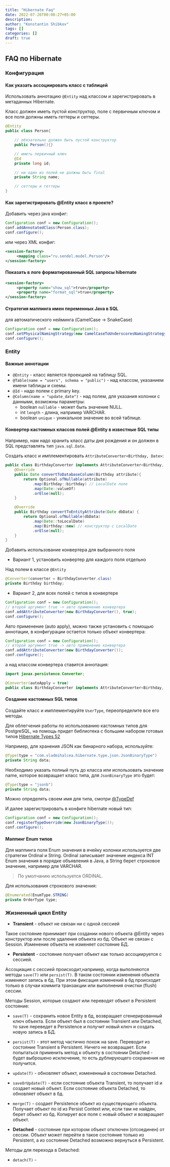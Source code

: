 ```yaml
---
title: "Hibernate Faq"
date: 2022-07-26T00:08:27+05:00
description: 
author: "Konstantin Shibkov"
tags: []
categories: []
draft: true
---
```


## FAQ по Hibernate

### Конфигурация

#### Как указать ассоциировать класс с таблицей

Использовать аннотацию `@Entity` над классом и зарегистрировать в
метаданных Hibernate.

Класс должен иметь пустой конструктор, поле с первичным ключом
и все поля должны иметь геттеры и сеттеры.

```java
@Entity
public class Person{

    // обязательно должен быть пустой конструктор
    public Person(){}

    // иметь первичный ключ
    @Id
    private long id;

    // ни один из полей не должны быть final
    private String name;

    // сеттеры и геттеры
}
```

#### Как зарегистрировать @Entity класс в проекте?

Добавить через java конфиг:

```java
Configuration conf = new Configuration();
conf.addAnnotatedClass(Person.class);
conf.configure();
```

или через XML конфиг:

```xml
<session-factory>
     <mapping class="ru.sendel.model.Person"/>
</session-factory>
```

#### Показать в логе форматированный SQL запросы hibernate

```xml
<session-factory>
     <property name="show_sql">true</property>
     <property name="format_sql">true</property>
</session-factory>
```

#### Стратегия маппинга имен переменных Java в SQL

для автоматического нейминга (CamelCase -> SnakeCase)

```java
Configuration conf = new Configuration();
conf.setPhysicalNamingStrategy(new CamelCaseToUnderscoresNamingStrategy());
conf.configure();
```

### Entity

#### Важные аннотации

- `@Entity` - класс является проекцией на таблицу SQL.
- `@Table(name = "users", schema = "public")` -
над классом, указанием имени таблицы и схемы.
- `@Id` - надо полем с primary key.
- `@Column(name = "update_date")` - над полем, для указания колонки с данными, возможны параметры:
  - boolean `nullable` - может быть значение NULL.
  - int `length` - длина, например VARCHAR.
  - boolean `unique` - уникальное значение во всей таблице.

#### Конвертер кастомных классов полей @Entity в известные SQL типы

Например, нам надо хранить класс даты дня рождения и
он должен в SQL представлять тип `java.sql.Date`.

Создать класс и имплементировать
`AttributeConverter<Birthday, Date>`:

```java
public class BirthdayConverter implements AttributeConverter<Birthday, Date> {
    @Override
    public Date convertToDatabaseColumn(Birthday attribute){
        return Optional.ofNullable(attribute)
            .map(Birthday::birthday) // LocalDate поле
            .map(Date::valueOf)
            .orElse(null);
    }

    @Override
    public Birthday convertToEntityAttribute(Date dbData) {
        return Optional.ofNullable(dbData)
            .map(Date::toLocalDate)
            .map(Birthday::new) // конструктор с LocalDate
            .orElse(null);
    }
}
```

Добавить использование конвертера для выбранного поля

- Вариант 1, установить конвертер для каждого поля отдельно

Над полем в классе `@Entity`

```java
@Converter(converter = BirthdayConverter.class)
private Birthday birthday;
```

- Вариант 2, для всех полей с типов в конвертере

```java
Configuration conf = new Configuration();
// второй аргумент true -> авто применение конвертера
conf.addAttributeConverter(new BirthdayConverter(), true);
conf.configure();
```

Авто применение (auto apply), можно также установить
с помощью аннотации, в конфигурации остается только объект
конвертера:

```java
Configuration conf = new Configuration();
// второй аргумент true -> авто применение конвертера
conf.addAttributeConverter(new BirthdayConverter());
conf.configure();
```

а над классом конвертера ставится аннотация:

```java
import javax.persistence.Converter;

@Converter(autoApply = true)
public class BirthdayConverter implements AttributeConverter<Birthday, Date> {
```

#### Создание кастомных SQL типов

Создайте класс и имплементируйте `UserType`, переопределите
все его методы.

Для облегчения работы по использованию кастомных типов для
PostgreSQL, на помощь придет библиотека с большим набором
готовых типов [Hibernate Types 52](https://mvnrepository.com/artifact/com.vladmihalcea/hibernate-types-52)

Например, для хранения JSON как бинарного набора, используйте:

```java
@Type(type = "com.vladmihalcea.hibernate.type.json.JsonBinaryType")
private String data;
```

Необходимо указать полный путь до класса или использовать
значение name, которое возвращает класс типа, для `JsonBinaryType` это будет:

```java
@Type(type = "jsonb")
private String data;
```

Можно определять своем имя для типа, смотри [@TypeDef](https://docs.jboss.org/hibernate/orm/5.4/javadocs/org/hibernate/annotations/TypeDef.html)

И далее зарегистрировать в конфиге hibernate новый тип:

```java
Configuration conf = new Configuration();
conf.registerTypeOverride(new JsonBinaryType());
conf.configure();
```

#### Маппинг Enum типов

Для маппинга поля Enum значения в ячейку колонки используется
две стратегии Ordinal и String. Ordinal записывает значение индекса INT Enum значения в порядке объявления в Java, а String берет строковое значение, например для
VARCHAR.

> По умолчанию используется ORDINAL.

Для использования строкового значения:

```java
@Enumerated(EnumType.STRING)
private OrderType type;
```

### Жизненный цикл Entity

- **Transient** - объект не связан ни с одной сессией

Такое состояние принимает при создании нового объекта @Entity через конструктор или после удаления
объекта из бд. Объект не связан с Session. Изменение
объекта не изменяет состояние БД.

- **Persistent** - состояние получает объект как только ассоциируется с сессией.

Ассоциация с сессией происходит,например, когда
выполняются методы `save(T)` или `persist(T)`.
В таком состоянии изменения объекта изменяют запись
в бд. При этом фиксация изменений в бд происходит
только в случаи коммита транзакции или выполнения
очистки (flush) сессии.

Методы Session, которые создают или переводят объект в
Persistent состояние:

- `save(T)` - сохранить новое Entity в бд, возвращает
сгенерированный ключ объекта. Если объект был в
состоянии Transient или Detached, то save переведет
в Persistence и получит новый ключ
и создать новую запись в БД.
- `persist(T)` - этот метод частично похож на save.
Переводит из состояние Transient в Persistent.
Ничего не возвращает. Если попытаться применить метод
к объекту в состоянии Detached - будет выброшено
исключение, то есть дублирующего сохранения не получится.
- `update(T)` - обновляет объект, измененный в состоянии
Detached.
- `saveOrUpdate(T)` - если состояние объекта Transient,
то получает id и создает новый объект. Если состояние
объекта Detached, то обновляет объект в бд.
- `merge(T)` - создает Persistence объект из
существующего объекта. Получает объект по id из Persist
Context или, если там не найден, берет объект из бд.
Копирует все поля с новый объект и возвращает объект.

- **Detached** - состояние при котором объект отключен
(отсоединен) от сессии. Объект может перейти в такое
состояние только из Persistent, а из состояние Detached
возможно вернуться в Persistent.

Методы для перехода в Detached:

- `detach(T)` - 

